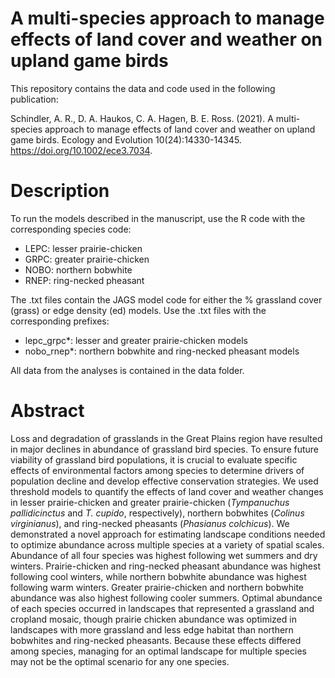 # A multi-species approach to manage effects of land cover and weather on upland game birds

This repository contains the data and code used in the following publication:

Schindler, A. R., D. A. Haukos, C. A. Hagen, B. E. Ross. (2021). A multi-species approach to manage effects of land cover and weather on upland game birds. Ecology and Evolution 10(24):14330-14345. https://doi.org/10.1002/ece3.7034.

# Description

To run the models described in the manuscript, use the R code with the corresponding species code:
- LEPC: lesser prairie-chicken
- GRPC: greater prairie-chicken
- NOBO: northern bobwhite
- RNEP: ring-necked pheasant

The .txt files contain the JAGS model code for either the % grassland cover (grass) or edge density (ed) models. Use the .txt files with the corresponding prefixes:
- lepc_grpc*: lesser and greater prairie-chicken models
- nobo_rnep*: northern bobwhite and ring-necked pheasant models

All data from the analyses is contained in the data folder.

# Abstract
Loss and degradation of grasslands in the Great Plains region have resulted in major declines in abundance of grassland bird species. To ensure future viability of grassland bird populations, it is crucial to evaluate specific effects of environmental factors among species to determine drivers of population decline and develop effective conservation strategies. We used threshold models to quantify the effects of land cover and weather changes in lesser prairie-chicken and greater prairie-chicken (*Tympanuchus pallidicinctus* and *T. cupido*, respectively), northern bobwhites (*Colinus virginianus*), and ring-necked pheasants (*Phasianus colchicus*). We demonstrated a novel approach for estimating landscape conditions needed to optimize abundance across multiple species at a variety of spatial scales. Abundance of all four species was highest following wet summers and dry winters. Prairie-chicken and ring-necked pheasant abundance was highest following cool winters, while northern bobwhite abundance was highest following warm winters. Greater prairie-chicken and northern bobwhite abundance was also highest following cooler summers. Optimal abundance of each species occurred in landscapes that represented a grassland and cropland mosaic, though prairie chicken abundance was optimized in landscapes with more grassland and less edge habitat than northern bobwhites and ring-necked pheasants. Because these effects differed among species, managing for an optimal landscape for multiple species may not be the optimal scenario for any one species.
